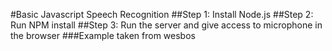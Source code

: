 #Basic Javascript Speech Recognition
##Step 1: Install Node.js
##Step 2: Run NPM install
##Step 3: Run the server and give access to microphone in the browser
###Example taken from wesbos